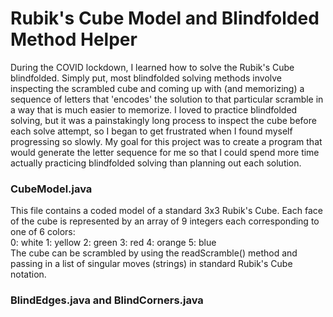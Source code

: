 # Rubik's Cube Model and Blindfolded Method Helper
During the COVID lockdown, I learned how to solve the Rubik's Cube blindfolded. Simply put, most blindfolded solving methods involve inspecting the scrambled cube and coming up with (and memorizing) a sequence of letters that 'encodes' the solution to that particular scramble in a way that is much easier to memorize. I loved to practice blindfolded solving, but it was a painstakingly long process to inspect the cube before each solve attempt, so I began to get frustrated when I found myself progressing so slowly. My goal for this project was to create a program that would generate the letter sequence for me so that I could spend more time actually practicing blindfolded solving than planning out each solution. 
### CubeModel.java
This file contains a coded model of a standard 3x3 Rubik's Cube. Each face of the cube is represented by an array of 9 integers each corresponding to one of 6 colors:<br />
0: white
1: yellow
2: green
3: red
4: orange
5: blue<br />
The cube can be scrambled by using the readScramble() method and passing in a list of singular moves (strings) in standard Rubik's Cube notation.
### BlindEdges.java and BlindCorners.java
